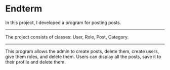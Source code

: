 # Endterm

In this project, I developed a program for posting posts.
___

The project consists of classes: User, Role, Post, Category.

___

This program allows the admin to create posts, delete them, create users, give them roles, and delete them.
Users can display all the posts, save it to their profile and delete them.
